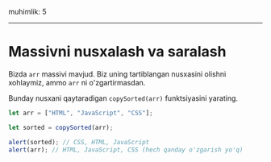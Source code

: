 muhimlik: 5

---

# Massivni nusxalash va saralash

Bizda `arr` massivi mavjud. Biz uning tartiblangan nusxasini olishni xohlaymiz, ammo `arr` ni o'zgartirmasdan.

Bunday nusxani qaytaradigan `copySorted(arr)` funktsiyasini yarating.

```js
let arr = ["HTML", "JavaScript", "CSS"];

let sorted = copySorted(arr);

alert(sorted); // CSS, HTML, JavaScript
alert(arr); // HTML, JavaScript, CSS (hech qanday o'zgarish yo'q)
```
